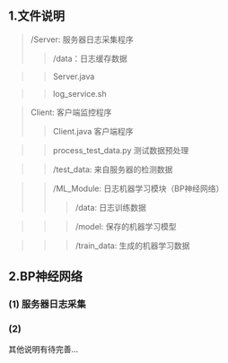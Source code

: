 ## 1.文件说明
> /Server: 服务器日志采集程序
  >> /data：日志缓存数据

  >> Server.java
  
  >> log_service.sh
  
> Client: 客户端监控程序
  >> Client.java 客户端程序
  
  >> process_test_data.py 测试数据预处理
  
  >> /test_data: 来自服务器的检测数据
  
  >> /ML_Module: 日志机器学习模块（BP神经网络）
  >>> /data: 日志训练数据
  
  >>> /model: 保存的机器学习模型 
  
  >>> /train_data: 生成的机器学习数据
  
  
  
   
## 2.BP神经网络
### (1) 服务器日志采集
### (2) 



其他说明有待完善...
